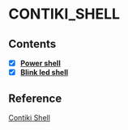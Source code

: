 # CONTIKI_SHELL

## Contents

- [x] **[Power shell](Power_Shell/power_shell.md)**
- [x] **[Blink led shell](Blink_led_Shell/blink_led_shell.md)**

## Reference    

[Contiki Shell](https://anrg.usc.edu/contiki/index.php/Contiki_Shell)